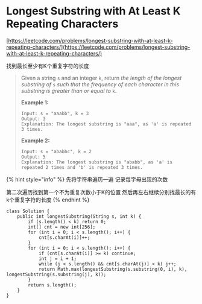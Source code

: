 # Longest Substring with At Least K Repeating Characters

[https://leetcode.com/problems/longest-substring-with-at-least-k-repeating-characters/](https://leetcode.com/problems/longest-substring-with-at-least-k-repeating-characters/)

找到最长至少有K个重复字符的长度

> Given a string `s` and an integer `k`, return _the length of the longest substring of_ `s` _such that the frequency of each character in this substring is greater than or equal to_ `k`.
>
> &#x20;
>
> **Example 1:**
>
> ```
> Input: s = "aaabb", k = 3
> Output: 3
> Explanation: The longest substring is "aaa", as 'a' is repeated 3 times.
> ```
>
> **Example 2:**
>
> ```
> Input: s = "ababbc", k = 2
> Output: 5
> Explanation: The longest substring is "ababb", as 'a' is repeated 2 times and 'b' is repeated 3 times.
> ```

{% hint style="info" %}
先将字符串遍历一遍 记录每字母出现的次数&#x20;

第二次遍历找到第一个不为重复次数小于K的位置 然后再左右继续分别找最长的有k个重复字符的长度
{% endhint %}

```
class Solution {
    public int longestSubstring(String s, int k) {
        if (s.length() < k) return 0;
        int[] cnt = new int[256];
        for (int i = 0; i < s.length(); i++) {
            cnt[s.charAt(i)]++;
        }
        for (int i = 0; i < s.length(); i++) {
            if (cnt[s.charAt(i)] >= k) continue;
            int j = i + 1;
            while (j < s.length() && cnt[s.charAt(j)] < k) j++;
            return Math.max(longestSubstring(s.substring(0, i), k), longestSubstring(s.substring(j), k));
        }
        return s.length();
    }
}
```
